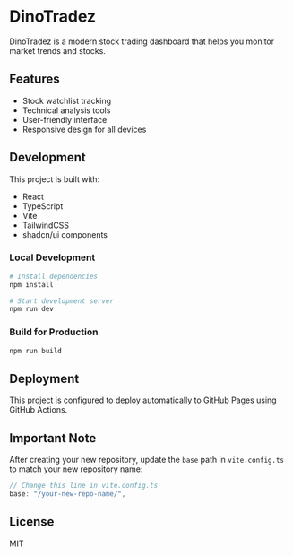 
# DinoTradez

DinoTradez is a modern stock trading dashboard that helps you monitor market trends and stocks.

## Features

- Stock watchlist tracking
- Technical analysis tools
- User-friendly interface
- Responsive design for all devices

## Development

This project is built with:
- React
- TypeScript
- Vite
- TailwindCSS
- shadcn/ui components

### Local Development

```bash
# Install dependencies
npm install

# Start development server
npm run dev
```

### Build for Production

```bash
npm run build
```

## Deployment

This project is configured to deploy automatically to GitHub Pages using GitHub Actions.

## Important Note

After creating your new repository, update the `base` path in `vite.config.ts` to match your new repository name:

```javascript
// Change this line in vite.config.ts
base: "/your-new-repo-name/",
```

## License

MIT
